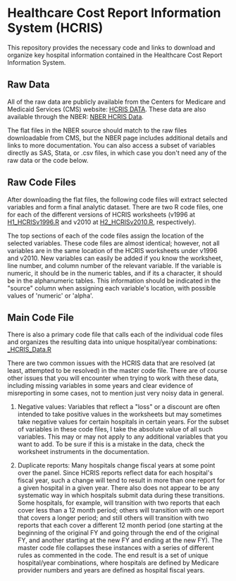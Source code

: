# Healthcare Cost Report Information System (HCRIS)
This repository provides the necessary code and links to download and organize key hospital information contained in the Healthcare Cost Report Information System.

## Raw Data
All of the raw data are publicly available from the Centers for Medicare and Medicaid Services (CMS) website: [HCRIS DATA](https://www.cms.gov/Research-Statistics-Data-and-Systems/Downloadable-Public-Use-Files/Cost-Reports/Cost-Reports-by-Fiscal-Year.html). These data are also available through the NBER: [NBER HCRIS Data](https://www.nber.org/data/hcris.html). 

The flat files in the NBER source should match to the raw files downloadable from CMS, but the NBER page includes additional details and links to more documentation. You can also access a subset of variables directly as SAS, Stata, or .csv files, in which case you don't need any of the raw data or the code below.

## Raw Code Files
After downloading the flat files, the following code files will extract selected variables and form a final analytic dataset. There are two R code files, one for each of the different versions of HCRIS worksheets (v1996 at [H1_HCRISv1996.R](https://github.com/imccart/HCRIS/blob/master/data-code/H1_HCRISv1996.R) and v2010 at [H2_HCRISv2010.R](https://github.com/imccart/HCRIS/blob/master/data-code/H2_HCRISv2010.R), respectively). 

The top sections of each of the code files assign the location of the selected variables. These code files are almost identical; however, not all variables are in the same location of the HCRIS worksheets under v1996 and v2010. New variables can easily be added if you know the worksheet, line number, and column number of the relevant variable. If the variable is numeric, it should be in the numeric tables, and if its a character, it should be in the alphanumeric tables. This information should be indicated in the "source" column when assigning each variable's location, with possible values of 'numeric' or 'alpha'. 


## Main Code File
There is also a primary code file that calls each of the individual code files and organizes the resulting data into unique hospital/year combinations: [_HCRIS_Data.R](https://github.com/imccart/HCRIS/blob/master/data-code/_HCRIS_Data.R)

There are two common issues with the HCRIS data that are resolved (at least, attempted to be resolved) in the master code file. There are of course other issues that you will encounter when trying to work with these data, including missing variables in some years and clear evidence of misreporting in some cases, not to mention just very noisy data in general.

1. Negative values: Variables that reflect a "loss" or a discount are often intended to take positive values in the worksheets but may sometimes take negative values for certain hospitals in certain years. For the subset of variables in these code files, I take the absolute value of all such variables. This may or may not apply to any additional variables that you want to add. To be sure if this is a mistake in the data, check the worksheet instruments in the documentation. 

2. Duplicate reports: Many hospitals change fiscal years at some point over the panel. Since HCRIS reports reflect data for each hospital's fiscal year, such a change will tend to result in more than one report for a given hospital in a given year. There also does not appear to be any systematic way in which hospitals submit data during these transitions. Some hospitals, for example, will transition with two reports that each cover less than a 12 month period; others will transition with one report that covers a longer period; and still others will transition with two reports that each cover a different 12 month period (one starting at the beginning of the original FY and going through the end of the original FY, and another starting at the new FY and ending at the new FY). The master code file collapses these instances with a series of different rules as commented in the code. The end result is a set of unique hospital/year combinations, where hospitals are defined by Medicare provider numbers and years are defined as hospital fiscal years.

